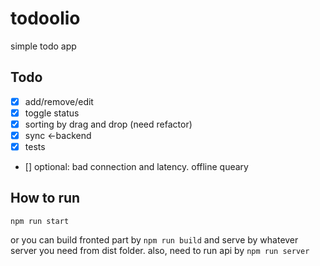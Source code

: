 todoolio
===

simple todo app

Todo
---

- [x] add/remove/edit
- [x] toggle status
- [x] sorting by drag and drop (need refactor)
- [x] sync <-backend
- [x] tests
- [] optional: bad connection and latency. offline queary

How to run
---

  ```
  npm run start
  ```

  or you can build fronted part by `npm run build` and serve by whatever server you need from dist folder.
  also, need to run api by `npm run server`

